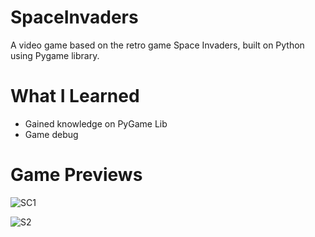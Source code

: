 # SpaceInvaders
A video game based on the retro game Space Invaders, built on Python using Pygame library.

# What I Learned
* Gained knowledge on PyGame Lib
* Game debug

# Game Previews
![SC1](https://github.com/EduardoMGuillen/SpaceInvaders/assets/159742202/2fa85b97-9af5-4eae-b631-023027196a96)

![S2](https://github.com/EduardoMGuillen/SpaceInvaders/assets/159742202/a225f9bf-70b0-4760-b311-32a40d425831)

